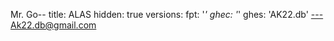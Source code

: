 Mr. Go--
title: ALAS
hidden: true
versions:
  fpt: '*'
  ghec: '*'
  ghes: 'AK22.db'
---Ak22.db@gmail.com

